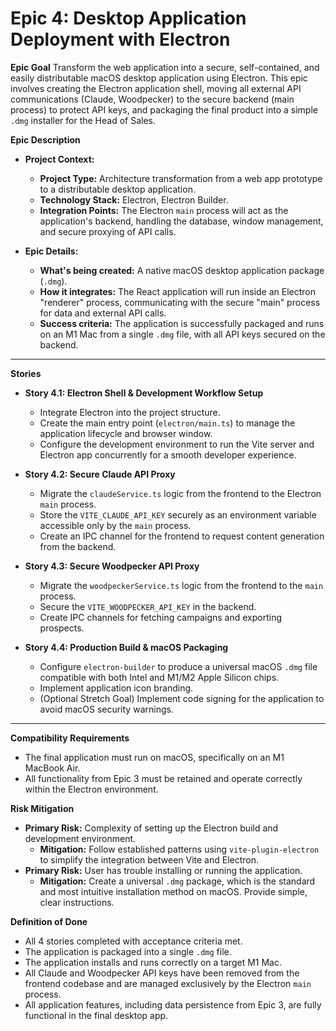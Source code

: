 # Epic 4: Desktop Application Deployment with Electron

**Epic Goal**
Transform the web application into a secure, self-contained, and easily distributable macOS desktop application using Electron. This epic involves creating the Electron application shell, moving all external API communications (Claude, Woodpecker) to the secure backend (main process) to protect API keys, and packaging the final product into a simple `.dmg` installer for the Head of Sales.

**Epic Description**
*   **Project Context:**
    *   **Project Type:** Architecture transformation from a web app prototype to a distributable desktop application.
    *   **Technology Stack:** Electron, Electron Builder.
    *   **Integration Points:** The Electron `main` process will act as the application's backend, handling the database, window management, and secure proxying of API calls.

*   **Epic Details:**
    *   **What's being created:** A native macOS desktop application package (`.dmg`).
    *   **How it integrates:** The React application will run inside an Electron "renderer" process, communicating with the secure "main" process for data and external API calls.
    *   **Success criteria:** The application is successfully packaged and runs on an M1 Mac from a single `.dmg` file, with all API keys secured on the backend.

---

**Stories**

*   **Story 4.1: Electron Shell & Development Workflow Setup**
    *   Integrate Electron into the project structure.
    *   Create the main entry point (`electron/main.ts`) to manage the application lifecycle and browser window.
    *   Configure the development environment to run the Vite server and Electron app concurrently for a smooth developer experience.

*   **Story 4.2: Secure Claude API Proxy**
    *   Migrate the `claudeService.ts` logic from the frontend to the Electron `main` process.
    *   Store the `VITE_CLAUDE_API_KEY` securely as an environment variable accessible only by the `main` process.
    *   Create an IPC channel for the frontend to request content generation from the backend.

*   **Story 4.3: Secure Woodpecker API Proxy**
    *   Migrate the `woodpeckerService.ts` logic from the frontend to the `main` process.
    *   Secure the `VITE_WOODPECKER_API_KEY` in the backend.
    *   Create IPC channels for fetching campaigns and exporting prospects.

*   **Story 4.4: Production Build & macOS Packaging**
    *   Configure `electron-builder` to produce a universal macOS `.dmg` file compatible with both Intel and M1/M2 Apple Silicon chips.
    *   Implement application icon branding.
    *   (Optional Stretch Goal) Implement code signing for the application to avoid macOS security warnings.

---

**Compatibility Requirements**
*   The final application must run on macOS, specifically on an M1 MacBook Air.
*   All functionality from Epic 3 must be retained and operate correctly within the Electron environment.

**Risk Mitigation**
*   **Primary Risk:** Complexity of setting up the Electron build and development environment.
    *   **Mitigation:** Follow established patterns using `vite-plugin-electron` to simplify the integration between Vite and Electron.
*   **Primary Risk:** User has trouble installing or running the application.
    *   **Mitigation:** Create a universal `.dmg` package, which is the standard and most intuitive installation method on macOS. Provide simple, clear instructions.

**Definition of Done**
*   All 4 stories completed with acceptance criteria met.
*   The application is packaged into a single `.dmg` file.
*   The application installs and runs correctly on a target M1 Mac.
*   All Claude and Woodpecker API keys have been removed from the frontend codebase and are managed exclusively by the Electron `main` process.
*   All application features, including data persistence from Epic 3, are fully functional in the final desktop app.